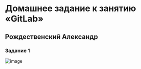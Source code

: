 # Домашнее задание к занятию «GitLab»
## Рождественский Александр

### Задание 1
![image](https://github.com/user-attachments/assets/9ca943e4-727a-4ef5-bf39-5c0a46ccee70)
